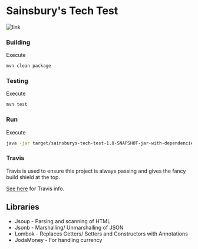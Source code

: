 # Sainsbury's Tech Test

![[link](https://travis-ci.org/Shaunwild97/sainsburys-serverside-test)](https://travis-ci.org/Shaunwild97/sainsburys-serverside-test.svg?branch=master)

### Building

Execute
```bash
mvn clean package
```

### Testing

Execute
```bash
mvn test
```

### Run

Execute
```bash
java -jar target/sainsburys-tech-test-1.0-SNAPSHOT-jar-with-dependencies.jar
```

### Travis

Travis is used to ensure this project is always passing and gives the fancy build shield at the top.

[See here](https://travis-ci.org/Shaunwild97/sainsburys-serverside-test) for Travis info.

## Libraries

- Jsoup - Parsing and scanning of HTML
- Jsonb - Marshalling/ Unmarshalling of JSON
- Lombok - Replaces Getters/ Setters and Constructors with Annotations
- JodaMoney - For handling currency